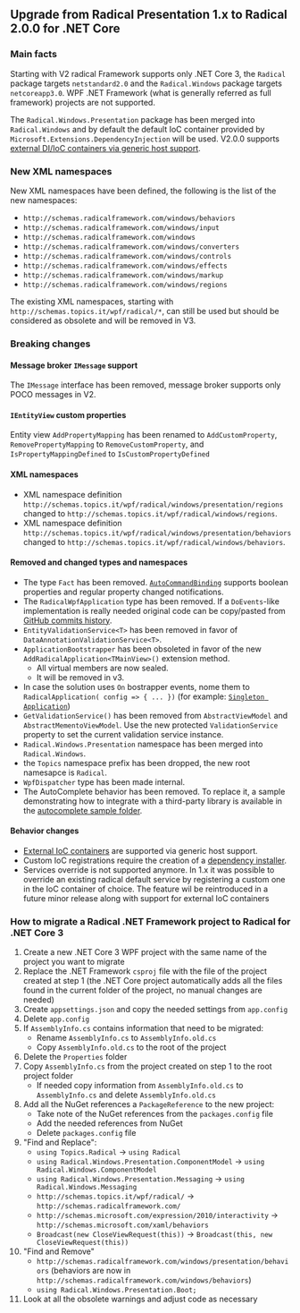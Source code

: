 ## Upgrade from Radical Presentation 1.x to Radical 2.0.0 for .NET Core

### Main facts

Starting with V2 radical Framework supports only .NET Core 3, the `Radical` package targets `netstandard2.0` and the `Radical.Windows` package targets `netcoreapp3.0`. WPF .NET Framework (what is generally referred as full framework) projects are not supported.

The `Radical.Windows.Presentation` package has been merged into `Radical.Windows` and by default the default IoC container provided by `Microsoft.Extensions.DependencyInjection` will be used. V2.0.0 supports [external DI/IoC containers via generic host support](/ioc/third-party.md).

### New XML namespaces

New XML namespaces have been defined, the following is the list of the new namespaces:

- `http://schemas.radicalframework.com/windows/behaviors`
- `http://schemas.radicalframework.com/windows/input`
- `http://schemas.radicalframework.com/windows`
- `http://schemas.radicalframework.com/windows/converters`
- `http://schemas.radicalframework.com/windows/controls`
- `http://schemas.radicalframework.com/windows/effects`
- `http://schemas.radicalframework.com/windows/markup`
- `http://schemas.radicalframework.com/windows/regions` 

The existing XML namespaces, starting with `http://schemas.topics.it/wpf/radical/*`, can still be used but should be considered as obsolete and will be removed in V3.

### Breaking changes

#### Message broker `IMessage` support

The `IMessage` interface has been removed, message broker supports only POCO messages in V2.

#### `IEntityView` custom properties

Entity view `AddPropertyMapping` has been renamed to `AddCustomProperty`, `RemovePropertyMapping` to `RemoveCustomProperty`, and `IsPropertyMappingDefined` to `IsCustomPropertyDefined`

#### XML namespaces

- XML namespace definition `http://schemas.topics.it/wpf/radical/windows/presentation/regions` changed to `http://schemas.topics.it/wpf/radical/windows/regions`.
- XML namespace definition `http://schemas.topics.it/wpf/radical/windows/presentation/behaviors` changed to `http://schemas.topics.it/wpf/radical/windows/behaviors`.

#### Removed and changed types and namespaces

- The type `Fact` has been removed. [`AutoCommandBinding`](/markup-extensions/auto-command-binding) supports boolean properties and regular property changed notifications.
- The `RadicalWpfApplication` type has been removed. If a `DoEvents`-like implementation is really needed original code can be copy/pasted from [GitHub commits history](https://github.com/RadicalFx/Radical.Windows/blob/fa52500164e26f351055034ffbcb87a085b64e4b/src/Radical.Windows/RadicalWpfApplication.cs#L6-L42).
- `EntityValidationService<T>` has been removed in favor of `DataAnnotationValidationService<T>`.
- `ApplicationBootstrapper` has been obsoleted in favor of the new `AddRadicalApplication<TMainView>()` extension method.
  - All virtual members are now sealed.
  - It will be removed in v3.
- In case the solution uses `On` bostrapper events, nome them to `RadicalApplication( config => { ... })` (for example: [`Singleton Application`](/singleton-application))
- `GetValidationService()` has been removed from `AbstractViewModel` and `AbstractMementoViewModel`. Use the new protected `ValidationService` property to set the current validation service instance.
- `Radical.Windows.Presentation` namespace has been merged into `Radical.Windows`.
- the `Topics` namespace prefix has been dropped, the new root namesapce is `Radical`.
- `WpfDispatcher` type has been made internal.
- The AutoComplete behavior has been removed. To replace it, a sample demonstrating how to integrate with a third-party library is available in the [autocomplete sample folder](https://github.com/RadicalFx/documentation/tree/master/samples/AutocompleteSample).

#### Behavior changes

- [External IoC containers](/ioc/third-party.md) are supported via generic host support.
- Custom IoC registrations require the creation of a [dependency installer](/ioc).
- Services override is not supported anymore. In 1.x it was possible to override an existing radical default service by registering a custom one in the IoC container of choice. The feature wil be reintroduced in a future minor release along with support for external IoC containers

### How to migrate a Radical .NET Framework project to Radical for .NET Core 3

1. Create a new .NET Core 3 WPF project with the same name of the project you want to migrate
1. Replace the .NET Framework `csproj` file with the file of the project created at step 1 (the .NET Core project automatically adds all the files found in the current folder of the project, no manual changes are needed)
1. Create `appsettings.json` and copy the needed settings from `app.config`
1. Delete `app.config`
1. If `AssemblyInfo.cs` contains information that need to be migrated:
   - Rename `AssemblyInfo.cs` to `AssemblyInfo.old.cs`
   - Copy `AssemblyInfo.old.cs` to the root of the project
1. Delete the `Properties` folder 
1. Copy `AssemblyInfo.cs` from the project created on step 1 to the root project folder
   - If needed copy information from `AssemblyInfo.old.cs` to `AssemblyInfo.cs` and delete `AssemblyInfo.old.cs`
1. Add all the NuGet references a `PackageReference` to the new project:
   - Take note of the NuGet references from the `packages.config` file 
   - Add the needed references from NuGet
   - Delete `packages.config` file
1. "Find and Replace":
   - `using Topics.Radical` -> `using Radical`
   - `using Radical.Windows.Presentation.ComponentModel` -> `using Radical.Windows.ComponentModel`
   - `using Radical.Windows.Presentation.Messaging` -> `using Radical.Windows.Messaging`  
   - `http://schemas.topics.it/wpf/radical/` -> `http://schemas.radicalframework.com/`
   - `http://schemas.microsoft.com/expression/2010/interactivity` -> `http://schemas.microsoft.com/xaml/behaviors`
   - `Broadcast(new CloseViewRequest(this))` -> `Broadcast(this, new CloseViewRequest(this))`
1. "Find and Remove"
   - `http://schemas.radicalframework.com/windows/presentation/behaviors` (behaviors are now in `http://schemas.radicalframework.com/windows/behaviors`)
   - `using Radical.Windows.Presentation.Boot;`
1. Look at all the obsolete warnings and adjust code as necessary
